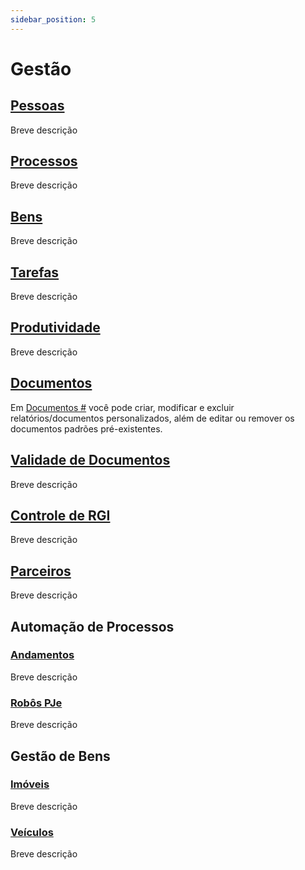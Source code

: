 ```yaml
---
sidebar_position: 5
---
```


# Gestão
 
## [Pessoas](pessoas.md)
Breve descrição

## [Processos](processos.md)
Breve descrição


## [Bens](bens.md)
Breve descrição


## [Tarefas](tarefas.md)
Breve descrição


## [Produtividade](produtividade.md)
Breve descrição

## [Documentos](documentos.md)
 Em [Documentos #](documentos.md) você pode criar, modificar e excluir relatórios/documentos personalizados, além de editar ou remover os documentos padrões pré-existentes.

## [Validade de Documentos](validade_documentos.md)
Breve descrição

## [Controle de RGI](controle_rgi.md)
Breve descrição

## [Parceiros](parceiros.md)
Breve descrição

## Automação de Processos

### [Andamentos](andamentos.md)
Breve descrição

### [Robôs PJe](robos_pje.md)
Breve descrição

## Gestão de Bens

### [Imóveis](imoveis.md)
Breve descrição

### [Veículos](veiculos.md)
Breve descrição